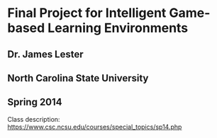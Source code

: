 Final Project for Intelligent Game-based Learning Environments
=====
Dr. James Lester
----
North Carolina State University
----
Spring 2014
----

Class description: https://www.csc.ncsu.edu/courses/special_topics/sp14.php
